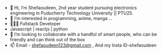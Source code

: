 - 👋 Hi, I’m Shefaoudeen, 2nd year student pursuing electronics engineering in Puducherry Technology University || PTU25. 
- 👀 I’m interested in programming, anime, manga ...
- 👨🏻‍💻 Fullstack Developer 
- Javascript | reactjs | python
- 💞️ I’m looking to collaborate with a handful of smart people, who can be friendly and can think out of the box
- 📫 Email - shefaoudeen123@gmail.com , And my Insta ID-shefaoudeen

<!---
Shefaoudeen/Shefaoudeen is a ✨ special ✨ repository because its `README.md` (this file) appears on your GitHub profile.
You can click the Preview link to take a look at your changes.
--->

